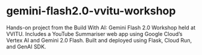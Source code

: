 # gemini-flash2.0-vvitu-workshop
Hands-on project from the Build With AI: Gemini Flash 2.0 Workshop held at VVITU. Includes a YouTube Summariser web app using Google Cloud’s Vertex AI and Gemini 2.0 Flash. Built and deployed using Flask, Cloud Run, and GenAI SDK.
